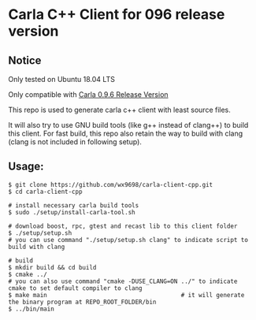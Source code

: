 # Carla C++ Client for 096 release version

## Notice 
Only tested on Ubuntu 18.04 LTS

Only compatible with [Carla 0.9.6 Release Version](https://github.com/carla-simulator/carla/releases/tag/0.9.6)

This repo is used to generate carla c++ client with least source files. 

It will also try to use GNU build tools (like g++ instead of clang++) to build this client. For fast build, this repo also retain the way to build with clang (clang is not included in following setup).

## Usage:
```
$ git clone https://github.com/wx9698/carla-client-cpp.git
$ cd carla-client-cpp

# install necessary carla build tools
$ sudo ./setup/install-carla-tool.sh

# download boost, rpc, gtest and recast lib to this client folder
$ ./setup/setup.sh                               
# you can use command "./setup/setup.sh clang" to indicate script to build with clang

# build
$ mkdir build && cd build
$ cmake ../
# you can also use command "cmake -DUSE_CLANG=ON ../" to indicate cmake to set default compiler to clang
$ make main                                      # it will generate the binary program at REPO_ROOT_FOLDER/bin
$ ../bin/main
```
